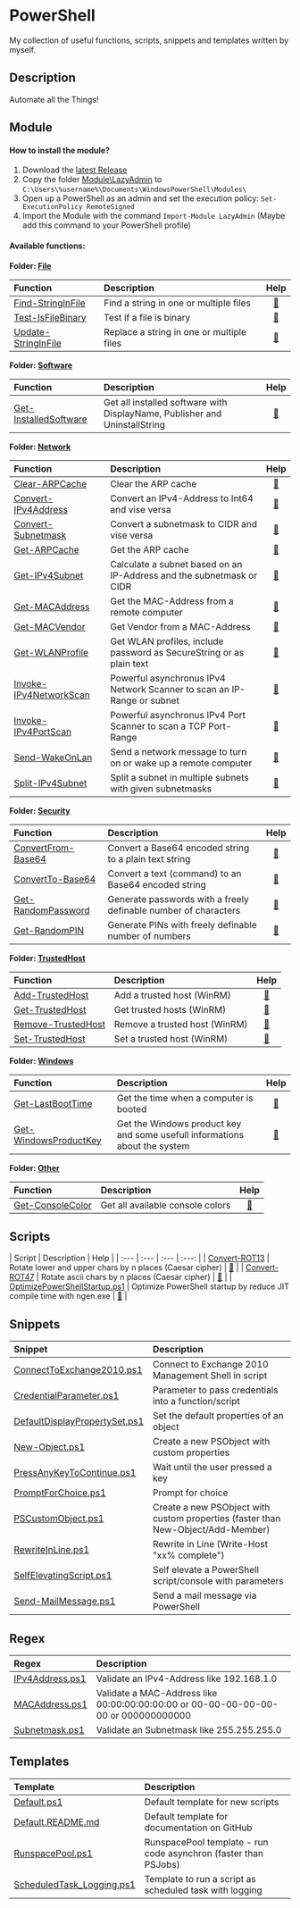 # PowerShell

My collection of useful functions, scripts, snippets and templates written by myself.

## Description

Automate all the Things!

## Module

#### How to install the module?

1. Download the [latest Release](https://github.com/BornToBeRoot/PowerShell/releases/latest)
2. Copy the folder [Module\LazyAdmin](Module/LazyAdmin) to `C:\Users\%username%\Documents\WindowsPowerShell\Modules\`
3. Open up a PowerShell as an admin and set the execution policy: `Set-ExecutionPolicy RemoteSigned`
4. Import the Module with the command `Import-Module LazyAdmin` (Maybe add this command to your PowerShell profile) 

#### Available functions:

**Folder: [File](Module/LazyAdmin/Functions/File)**

| Function | Description | Help |
| :--- | :--- | :---: | 
| [Find-StringInFile](Module/LazyAdmin/Functions/File/Find-StringInFile.ps1) | Find a string in one or multiple files | [:book:](Documentation/Function/Find-StringInFile.README.md) |
| [Test-IsFileBinary](Module/LazyAdmin/Functions/File/Test-IsFileBinary.ps1) | Test if a file is binary | [:book:](Documentation/Function/Test-IsFileBinary.README.md) |
| [Update-StringInFile](Module/LazyAdmin/Functions/File/Update-StringInFile.ps1) | Replace a string in one or multiple files | [:book:](Documentation/Function/Update-StringInFile.README.md)

**Folder: [Software](Module/LazyAdmin/Functions/Software)**

| Function | Description | Help | 
| :--- | :--- | :---: |
| [Get-InstalledSoftware](Module/LazyAdmin/Functions/Software/Get-InstalledSoftware.ps1) | Get all installed software with DisplayName, Publisher and UninstallString | [:book:](Documentation/Function/Get-InstalledSoftware.README.md) |

**Folder: [Network](Module/LazyAdmin/Functions/Network)**

| Function | Description | Help |
| :--- | :--- | :---: |
| [Clear-ARPCache](Module/LazyAdmin/Functions/Network/Clear-ARPCache.ps1) | Clear the ARP cache | [:book:](Documentation/Function/Clear-ARPCache.README.md) |
| [Convert-IPv4Address](Module/LazyAdmin/Functions/Converter/Convert-IPv4Address.ps1) | Convert an IPv4-Address to Int64 and vise versa | [:book:](Documentation/Function/Convert-IPv4Address.README.md) |
| [Convert-Subnetmask](Module/LazyAdmin/Functions/Converter/Convert-Subnetmask.ps1) | Convert a subnetmask to CIDR and vise versa | [:book:](Documentation/Function/Convert-Subnetmask.README.md) |
| [Get-ARPCache](Module/LazyAdmin/Functions/Network/Get-ARPCache.ps1) | Get the ARP cache | [:book:](Documentation/Function/Get-ARPCache.README.md) |
| [Get-IPv4Subnet](Module/LazyAdmin/Functions/Network/Get-IPv4Subnet.ps1) | Calculate a subnet based on an IP-Address and the subnetmask or CIDR | [:book:](Documentation/Function/Get-IPv4Subnet.README.md) |
| [Get-MACAddress](Module/LazyAdmin/Functions/Network/Get-MACAddress.ps1) | Get the MAC-Address from a remote computer | [:book:](Documentation/Function/Get-MACAddress.README.md) |
| [Get-MACVendor](Module/LazyAdmin/Functions/Network/Get-MACVendor.ps1) | Get Vendor from a MAC-Address | [:book:](Documentation/Function/Get-MACVendor.README.md) |
| [Get-WLANProfile](Module/LazyAdmin/Functions/WLAN/Get-WLANProfile.ps1) | Get WLAN profiles, include password as SecureString or as plain text | [:book:](Documentation/Function/Get-WLANProfile.README.md) |
| [Invoke-IPv4NetworkScan](Module/LazyAdmin/Functions/Network/Invoke-IPv4NetworkScan.ps1) | Powerful asynchronus IPv4 Network Scanner to scan an IP-Range or subnet | [:book:](Documentation/Function/Invoke-IPv4NetworkScan.README.md) |
| [Invoke-IPv4PortScan](Module/LazyAdmin/Functions/Network/Invoke-IPv4PortScan.ps1) | Powerful asynchronus IPv4 Port Scanner to scan a TCP Port-Range | [:book:](Documentation/Function/Invoke-IPv4PortScan.README.md) |
| [Send-WakeOnLan](Module/LazyAdmin/Functions/Network/Send-WakeOnLan.ps1) | Send a network message to turn on or wake up a remote computer | [:book:](Documentation/Function/Send-WakeOnLan.README.md) |
| [Split-IPv4Subnet](Module/LazyAdmin/Functions/Network/Split-IPv4Subnet.ps1) | Split a subnet in multiple subnets with given subnetmasks | [:book:](Documentation/Function/Split-IPv4Subnet.README.md) |

**Folder: [Security](Module/LazyAdmin/Functions/Security)**

| Function | Description | Help |
| :--- | :--- | :---: |
| [ConvertFrom-Base64](Module/LazyAdmin/Functions/Converter/ConvertFrom-Base64.ps1) | Convert a Base64 encoded string to a plain text string | [:book:](Documentation/Function/ConvertFrom-Base64.README.md) |
| [ConvertTo-Base64](Module/LazyAdmin/Functions/Converter/ConvertTo-Base64.ps1) | Convert a text (command) to an Base64 encoded string | [:book:](Documentation/Function/ConvertTo-Base64.README.md) |
| [Get-RandomPassword](Module/LazyAdmin/Functions/Security/Get-RandomPassword.ps1) | Generate passwords with a freely definable number of characters | [:book:](Documentation/Function/Get-RandomPassword.README.md) |
| [Get-RandomPIN](Module/LazyAdmin/Functions/Security/Get-RandomPIN.ps1) | Generate PINs with freely definable number of numbers | [:book:](Documentation/Function/Get-RandomPIN.README.md) |

**Folder: [TrustedHost](Module/LazyAdmin/Functions/TrustedHost)**

| Function | Description | Help |
| :--- | :--- | :---: |
| [Add-TrustedHost](Module/LazyAdmin/Functions/TrustedHost/Add-TrustedHost.ps1) |Add a trusted host (WinRM) | [:book:](Documentation/Function/Add-TrustedHost.README.md) |
| [Get-TrustedHost](Module/LazyAdmin/Functions/TrustedHost/Get-TrustedHost.ps1) | Get trusted hosts (WinRM) | [:book:](Documentation/Function/Get-TrustedHost.README.md) |
| [Remove-TrustedHost](Module/LazyAdmin/Functions/TrustedHost/Remove-TrustedHost.ps1) | Remove a trusted host (WinRM) | [:book:](Documentation/Function/Remove-TrustedHost.README.md) |
| [Set-TrustedHost](Module/LazyAdmin/Functions/TrustedHost/Set-TrustedHost.ps1) | Set a trusted host (WinRM) | [:book:](Documentation/Function/Set-TrustedHost.README.md) |

**Folder: [Windows](Module/LazyAdmin/Functions/Windows)**

| Function | Description | Help |
| :--- | :--- | :---: |
| [Get-LastBootTime](Module/LazyAdmin/Functions/Windows/Get-LastBootTime.ps1) | Get the time when a computer is booted | [:book:](Documentation/Function/Get-LastBootTime.README.md) |
| [Get-WindowsProductKey](Module/LazyAdmin/Functions/Windows/Get-WindowsProductKey.ps1) | Get the Windows product key and some usefull informations about the system | [:book:](Documentation/Function/Get-WindowsProductKey.README.md) |

**Folder: [Other](Module/LazyAdmin/Functions/Other)**

| Function | Description | Help |
| :--- | :--- | :---: |
| [Get-ConsoleColor](Module/LazyAdmin/Functions/Other/Get-ConsoleColor.ps1) | Get all available console colors | [:book:](Documentation/Function/Get-ConsoleColor.README.md) |

## Scripts

| Script | Description | Help |
| :--- | :--- | :--- | :---: |
| [Convert-ROT13](Scripts/Encryption/Convert-ROT13.ps1) | Rotate lower and upper chars by n places (Caesar cipher) | [:book:](Documentation/Script/Convert-ROT13.README.md) |
| [Convert-ROT47](Scripts/Encryption/Convert-ROT47.ps1) | Rotate ascii chars by n places (Caesar cipher) | [:book:](Documentation/Script/Convert-ROT47.README.md) |
| [OptimizePowerShellStartup.ps1](Scripts/Other/OptimizePowerShellStartup.ps1) | Optimize PowerShell startup by reduce JIT compile time with ngen.exe | [:book:](Documentation/Script/OptimizePowerShellStartup.README.md) |

## Snippets 

| Snippet | Description | 
| :--- | :--- |
| [ConnectToExchange2010.ps1](Snippets/ConnectToExchange2010.ps1) | Connect to Exchange 2010 Management Shell in script |
| [CredentialParameter.ps1](Snippets/CredentialParameter.ps1) | Parameter to pass credentials into a function/script |
| [DefaultDisplayPropertySet.ps1](Snippets/DefaultDisplayPropertySet.ps1) | Set the default properties of an object |
| [New-Object.ps1](Snippets/New-Object.ps1) | Create a new PSObject with custom properties |
| [PressAnyKeyToContinue.ps1](Snippets/PressAnyKeyToContinue.ps1) | Wait until the user pressed a key | 
| [PromptForChoice.ps1](Snippets/PromptForChoice.ps1) | Prompt for choice |
| [PSCustomObject.ps1](Snippets/PSCustomObject.ps1) | Create a new PSObject with custom properties (faster than New-Object/Add-Member) |
| [RewriteInLine.ps1](Snippets/RewriteInLine.ps1) | Rewrite in Line (Write-Host "xx% complete") |
| [SelfElevatingScript.ps1](Snippets/SelfElevatingScript.ps1) | Self elevate a PowerShell script/console with parameters |
| [Send-MailMessage.ps1](Snippets/Send-MailMessage.ps1) | Send a mail message via PowerShell |

## Regex

| Regex | Description |
| :--- | :--- |
| [IPv4Address.ps1](Regex/IPv4Address.ps1) | Validate an IPv4-Address like 192.168.1.0 |
| [MACAddress.ps1](Regex/MACAddress.ps1) | Validate a MAC-Address like 00:00:00:00:00:00 or 00-00-00-00-00-00 or 000000000000 |
| [Subnetmask.ps1](Regex/Subnetmask.ps1) | Validate an Subnetmask like 255.255.255.0 |

## Templates

| Template | Description |
| :--- | :--- |
| [Default.ps1](Templates/Default.ps1) | Default template for new scripts |
| [Default.README.md](Templates/Default.README.md) | Default template for documentation on GitHub |
| [RunspacePool.ps1](Templates/RunspacePool.ps1) | RunspacePool template - run code asynchron (faster than PSJobs) |
| [ScheduledTask_Logging.ps1](/Templates/ScheduledTask_Logging.ps1) | Template to run a script as scheduled task with logging | 
